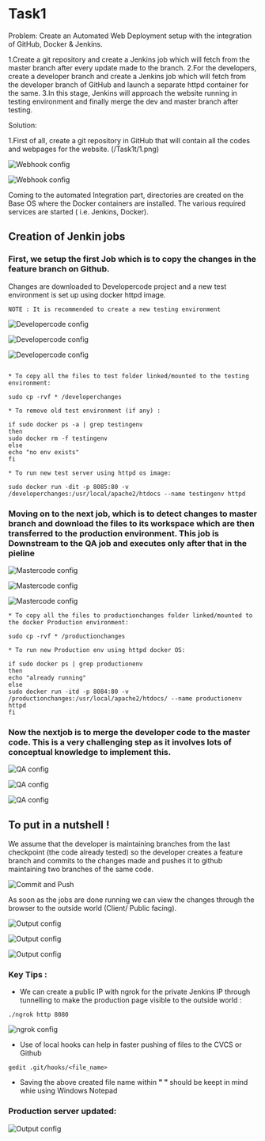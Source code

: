 # Task1 
Problem: Create an Automated Web Deployment setup with the integration of GitHub, Docker & Jenkins.

1.Create a git repository and create a Jenkins job which will fetch from the master branch after every update made to the branch.
2.For the developers, create a developer branch and create a Jenkins job which will fetch from the developer branch of GitHub and launch a separate httpd container for the same.
3.In this stage, Jenkins will approach the website running in testing environment and finally merge the dev and master branch after testing.

Solution:

1.First of all, create a git repository in GitHub that will contain all the codes and webpages for the website.
(/Task1t/1.png)


![Webhook config](/Task1t/1.png)

![Webhook config](/Task1t/2.png)

Coming to  the automated Integration part, directories are created on the Base OS where the Docker containers are installed.
The various required services are started ( i.e. Jenkins, Docker).

## Creation of Jenkin jobs

### First, we setup the first Job which is to copy the changes in the feature branch on Github.
Changes are downloaded to Developercode project and a new test environment is set up using docker httpd image. 

```
NOTE : It is recommended to create a new testing environment
```

![Developercode config](/Task1t/3.png)

![Developercode config](/Task1t/4.png)

![Developercode config](/Task1t/5.png)

```

* To copy all the files to test folder linked/mounted to the testing environment:

sudo cp -rvf * /developerchanges

* To remove old test environment (if any) :

if sudo docker ps -a | grep testingenv
then
sudo docker rm -f testingenv
else
echo "no env exists"
fi

* To run new test server using httpd os image:

sudo docker run -dit -p 8085:80 -v /developerchanges:/usr/local/apache2/htdocs --name testingenv httpd
```
### Moving on to the next job, which is to detect changes to master branch and download the files to its workspace which are then transferred to the production environment. This job is Downstream to the QA job and executes only after that in the pieline  

![Mastercode config](/Task1t/6.png)

![Mastercode config](/Task1t/7.png)

![Mastercode config](/Task1t/8.png)

```
* To copy all the files to productionchanges folder linked/mounted to the docker Production environment:

sudo cp -rvf * /productionchanges

* To run new Production env using httpd docker OS:

if sudo docker ps | grep productionenv
then
echo "already running"
else
sudo docker run -itd -p 8084:80 -v /productionchanges:/usr/local/apache2/htdocs/ --name productionenv httpd
fi
```

### Now the nextjob is to merge the developer code to the master code. This is a very challenging step as it involves lots of conceptual knowledge to implement this.

![QA config](/Task1t/9.png)

![QA config](/Task1t/10.png)

![QA config](/Task1t/11.png)


## To put in a nutshell !

We assume that the developer is maintaining branches from the last checkpoint (the code already tested) so the developer creates a feature branch and commits to the changes made
and pushes it to github maintaining two branches of the same code. 

![Commit and Push](/Task1t/12.png)

As soon as the jobs are done running we can view the changes through the browser to the outside world (Client/ Public facing).  

![Output config](/Task1t/13.png)

![Output config](/Task1t/14.png)

![Output config](/Task1t/15.png)

### Key Tips :

* We can create a public IP with ngrok for the private Jenkins IP through tunnelling to make the production page visible to the outside world :
```
./ngrok http 8080
```

![ngrok config](/Task1t/16.png)

* Use of local hooks can help in faster pushing of files to the CVCS or Github

```
gedit .git/hooks/<file_name>
```
* Saving the above created file name within __**" "**__ should be keept in mind whie using Windows Notepad


### Production server updated:
![Output config](/Task1t/.png)

